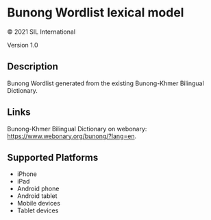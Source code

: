 Bunong Wordlist lexical model
===================

© 2021 SIL International

Version 1.0

Description
-----------

Bunong Wordlist generated from the existing Bunong-Khmer Bilingual Dictionary.

Links
-----
Bunong-Khmer Bilingual Dictionary on webonary: https://www.webonary.org/bunong/?lang=en.


Supported Platforms
-------------------
 * iPhone
 * iPad
 * Android phone
 * Android tablet
 * Mobile devices
 * Tablet devices

